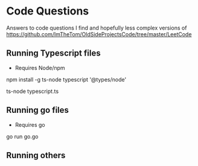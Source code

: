 # Code Questions
Answers to code questions I find and hopefully less complex versions of https://github.com/ImTheTom/OldSideProjectsCode/tree/master/LeetCode 

## Running Typescript files

 * Requires Node/npm

npm install -g ts-node typescript '@types/node'

ts-node typescript.ts

## Running go files

* Requires go

go run go.go

## Running others
